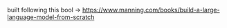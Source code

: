 built following this bool -> https://www.manning.com/books/build-a-large-language-model-from-scratch